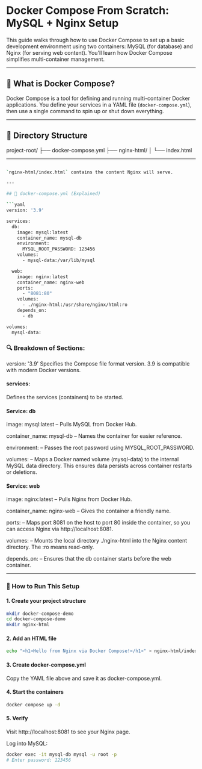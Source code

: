 # Docker Compose From Scratch: MySQL + Nginx Setup

This guide walks through how to use Docker Compose to set up a basic development environment using two containers: MySQL (for database) and Nginx (for serving web content). You'll learn how Docker Compose simplifies multi-container management.

---

## 📌 What is Docker Compose?
Docker Compose is a tool for defining and running multi-container Docker applications. You define your services in a YAML file (`docker-compose.yml`), then use a single command to spin up or shut down everything.

---

## 🧱 Directory Structure
project-root/
├── docker-compose.yml
├── nginx-html/
│ └── index.html

---

```bash

`nginx-html/index.html` contains the content Nginx will serve.

---

## 📄 docker-compose.yml (Explained)

```yaml
version: '3.9'

services:
  db:
    image: mysql:latest
    container_name: mysql-db
    environment:
      MYSQL_ROOT_PASSWORD: 123456
    volumes:
      - mysql-data:/var/lib/mysql

  web:
    image: nginx:latest
    container_name: nginx-web
    ports:
      - "8081:80"
    volumes:
      - ./nginx-html:/usr/share/nginx/html:ro
    depends_on:
      - db

volumes:
  mysql-data:

```
### 🔍 Breakdown of Sections:
version: '3.9'
Specifies the Compose file format version. 3.9 is compatible with modern Docker versions.

#### services:
Defines the services (containers) to be started.

 #### Service: db
 image: mysql:latest – Pulls MySQL from Docker Hub.

container_name: mysql-db – Names the container for easier reference.

environment: – Passes the root password using MYSQL_ROOT_PASSWORD.

volumes: – Maps a Docker named volume (mysql-data) to the internal MySQL data directory. This ensures data persists across container restarts or deletions.

#### Service: web
image: nginx:latest – Pulls Nginx from Docker Hub.

container_name: nginx-web – Gives the container a friendly name.

ports: – Maps port 8081 on the host to port 80 inside the container, so you can access Nginx via http://localhost:8081.

volumes: – Mounts the local directory ./nginx-html into the Nginx content directory. The :ro means read-only.

depends_on: – Ensures that the db container starts before the web container.

---

### 🏃 How to Run This Setup
#### 1. Create your project structure
```bash
mkdir docker-compose-demo
cd docker-compose-demo
mkdir nginx-html
```
#### 2. Add an HTML file
```bash
echo "<h1>Hello from Nginx via Docker Compose!</h1>" > nginx-html/index.html
```
#### 3. Create docker-compose.yml
Copy the YAML file above and save it as docker-compose.yml.

#### 4. Start the containers
```bash
docker compose up -d
```
#### 5. Verify
Visit http://localhost:8081 to see your Nginx page.

Log into MySQL:
```bash
docker exec -it mysql-db mysql -u root -p
# Enter password: 123456
```




